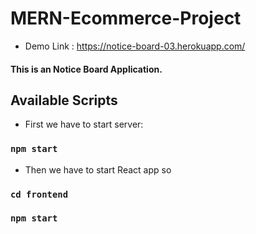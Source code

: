 # MERN-Ecommerce-Project

- Demo Link : https://notice-board-03.herokuapp.com/

#### This is an Notice Board Application.

## Available Scripts

- First we have to start server:

### `npm start`

- Then we have to start React app so

### `cd frontend`

### `npm start`
